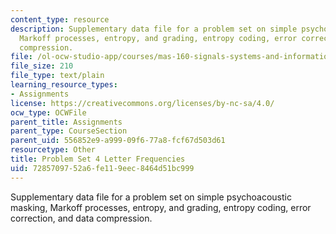 ```yaml
---
content_type: resource
description: Supplementary data file for a problem set on simple psychoacoustic masking,
  Markoff processes, entropy, and grading, entropy coding, error correction, and data
  compression.
file: /ol-ocw-studio-app/courses/mas-160-signals-systems-and-information-for-media-technology-fall-2007/7285709752a6fe119eec8464d51bc999_ps4_freq.txt
file_size: 210
file_type: text/plain
learning_resource_types:
- Assignments
license: https://creativecommons.org/licenses/by-nc-sa/4.0/
ocw_type: OCWFile
parent_title: Assignments
parent_type: CourseSection
parent_uid: 556852e9-a999-09f6-77a8-fcf67d503d61
resourcetype: Other
title: Problem Set 4 Letter Frequencies
uid: 72857097-52a6-fe11-9eec-8464d51bc999
---
```

Supplementary data file for a problem set on simple psychoacoustic masking, Markoff processes, entropy, and grading, entropy coding, error correction, and data compression.